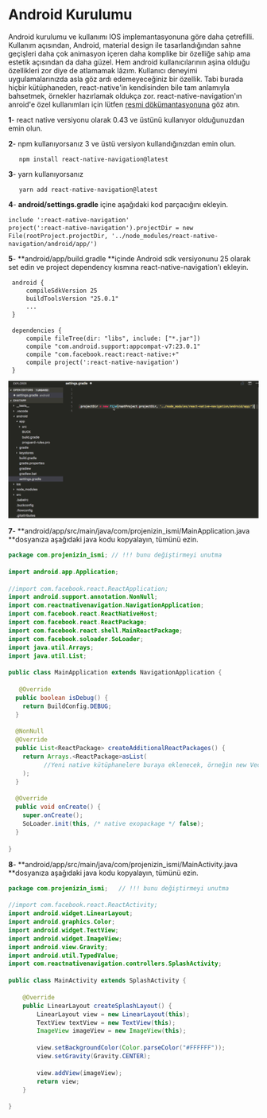 # Android Kurulumu

Android kurulumu ve kullanımı IOS implemantasyonuna göre daha çetrefilli. Kullanım açısından, Android, material design ile tasarlandığından sahne geçişleri daha çok animasyon içeren daha komplike bir özelliğe sahip ama estetik açısından da daha güzel. Hem android kullanıcılarının aşina olduğu özellikleri zor diye de atlamamak lâzım. Kullanıcı deneyimi uygulamalarınızda asla göz ardı edemeyeceğiniz bir özellik. Tabi burada hiçbir kütüphaneden, react-native'in kendisinden bile tam anlamıyla bahsetmek, örnekler hazırlamak oldukça zor. react-native-navigation'ın anroid'e özel kullanımları için lütfen [resmi dökümantasyonuna](https://wix.github.io/react-native-navigation/#/android-specific-use-cases) göz atın.

**1**- react native versiyonu olarak 0.43 ve üstünü kullanıyor olduğunuzdan emin olun.

**2**- npm kullanıyorsanız 3 ve üstü versiyon kullandığınızdan emin olun.

```
   npm install react-native-navigation@latest
```

**3**- yarn kullanıyorsanız

```
   yarn add react-native-navigation@latest
```

**4**- **android/settings.gradle** içine aşağıdaki kod parçacığını ekleyin.

```
include ':react-native-navigation'
project(':react-native-navigation').projectDir = new File(rootProject.projectDir, '../node_modules/react-native-navigation/android/app/')
```

**5**- **android/app/build.gradle **içinde Android sdk versiyonunu 25 olarak set edin ve project dependency kısmına react-native-navigation'ı ekleyin.

```
 android {
     compileSdkVersion 25
     buildToolsVersion "25.0.1"
     ...
 }

 dependencies {
     compile fileTree(dir: "libs", include: ["*.jar"])
     compile "com.android.support:appcompat-v7:23.0.1"
     compile "com.facebook.react:react-native:+"
     compile project(':react-native-navigation')
 }
```

![](/assets/rnn-ios-5.gif)

**7**- **android/app/src/main/java/com/projenizin\_ismi/MainApplication.java **dosyanıza aşağıdaki java kodu kopyalayın, tümünü ezin.

```java
package com.projenizin_ismi; // !!! bunu değiştirmeyi unutma

import android.app.Application;

//import com.facebook.react.ReactApplication;
import android.support.annotation.NonNull;
import com.reactnativenavigation.NavigationApplication;
import com.facebook.react.ReactNativeHost;
import com.facebook.react.ReactPackage;
import com.facebook.react.shell.MainReactPackage;
import com.facebook.soloader.SoLoader;
import java.util.Arrays;
import java.util.List;

public class MainApplication extends NavigationApplication {

   @Override
  public boolean isDebug() {
    return BuildConfig.DEBUG;
  }

  @NonNull
  @Override
  public List<ReactPackage> createAdditionalReactPackages() {
    return Arrays.<ReactPackage>asList(
          //Yeni native kütüphanelere buraya eklenecek, örneğin new VectorIconsPackage()
    );
  }

  @Override
  public void onCreate() {
    super.onCreate();
    SoLoader.init(this, /* native exopackage */ false);
  }

}
```

**8**- **android/app/src/main/java/com/projenizin\_ismi/MainActivity.java **dosyanıza aşağıdaki java kodu kopyalayın, tümünü ezin.

```java
package com.projenizin_ismi;   // !!! bunu değiştirmeyi unutma

//import com.facebook.react.ReactActivity;
import android.widget.LinearLayout;
import android.graphics.Color;
import android.widget.TextView;
import android.widget.ImageView;
import android.view.Gravity;
import android.util.TypedValue;
import com.reactnativenavigation.controllers.SplashActivity;

public class MainActivity extends SplashActivity {

    @Override
    public LinearLayout createSplashLayout() {
        LinearLayout view = new LinearLayout(this);
        TextView textView = new TextView(this);
        ImageView imageView = new ImageView(this);

        view.setBackgroundColor(Color.parseColor("#FFFFFF"));
        view.setGravity(Gravity.CENTER);

        view.addView(imageView);
        return view;
    }

}
```



